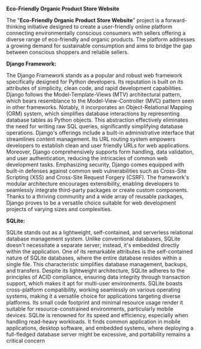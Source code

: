 **Eco-Friendly Organic Product Store Website**


The "**Eco-Friendly Organic Product Store Website**" project is a forward-thinking initiative 
designed to create a user-friendly online platform connecting environmentally conscious 
consumers with sellers offering a diverse range of eco-friendly and organic products. The 
platform addresses a growing demand for sustainable consumption and aims to bridge the 
gap between conscious shoppers and reliable sellers.

**Django Framework:**

The Django Framework stands as a popular and robust web framework specifically designed 
for Python developers. Its reputation is built on its attributes of simplicity, clean code, and 
rapid development capabilities. Django follows the Model-Template-Views (MTV) 
architectural pattern, which bears resemblance to the Model-View-Controller (MVC) pattern 
seen in other frameworks. Notably, it incorporates an Object-Relational Mapping (ORM) 
system, which simplifies database interactions by representing database tables as Python 
objects. This abstraction effectively eliminates the need for writing raw SQL queries, 
significantly simplifying database operations.
Django's offerings include a built-in administrative interface that streamlines content 
management. Its URL routing system empowers developers to establish clean and user friendly URLs for web applications. 
Moreover, Django comprehensively supports form
handling, data validation, and user authentication, reducing the intricacies of common web 
development tasks. Emphasizing security, Django comes equipped with built-in defenses 
against common web vulnerabilities such as Cross-Site Scripting (XSS) and Cross-Site 
Request Forgery (CSRF).
The framework's modular architecture encourages extensibility, enabling developers to 
seamlessly integrate third-party packages or create custom components. Thanks to a thriving 
community and a wide array of reusable packages, Django proves to be a versatile choice 
suitable for web development projects of varying sizes and complexities.


**SQLite:**

SQLite stands out as a lightweight, self-contained, and serverless relational database 
management system. Unlike conventional databases, SQLite doesn't necessitate a separate 
server; instead, it's embedded directly within the application. One of its remarkable attributes 
is the self-contained nature of SQLite databases, where the entire database resides within a 
single file. This characteristic simplifies database management, backups, and transfers. 
Despite its lightweight architecture, SQLite adheres to the principles of ACID compliance, 
ensuring data integrity through transaction support, which makes it apt for multi-user 
environments.
SQLite boasts cross-platform compatibility, working seamlessly on various operating 
systems, making it a versatile choice for applications targeting diverse platforms. Its small 
code footprint and minimal resource usage render it suitable for resource-constrained 
environments, particularly mobile devices. SQLite is renowned for its speed and efficiency, 
especially when handling read-heavy workloads. It finds common application in mobile 
applications, desktop software, and embedded systems, where deploying a full-fledged 
database server might be excessive, and portability remains a critical concern
